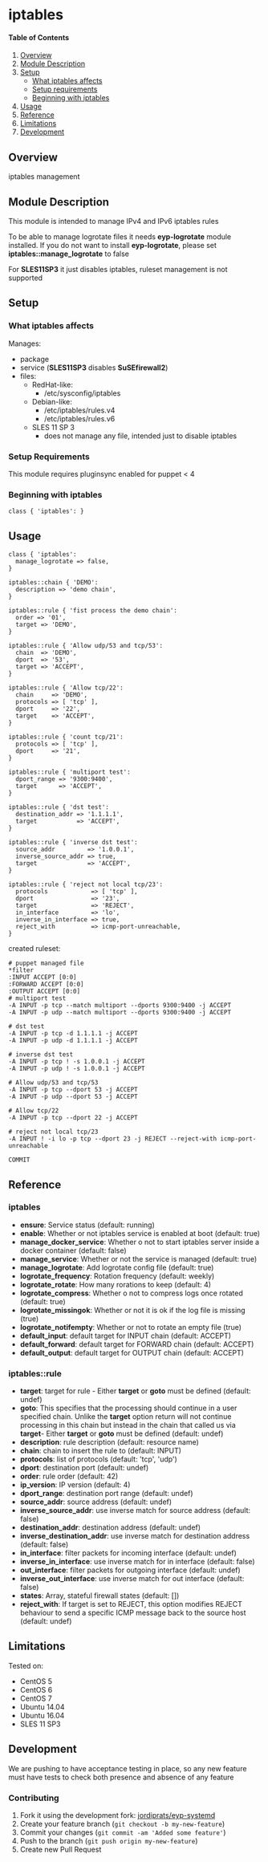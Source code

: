 # iptables

#### Table of Contents

1. [Overview](#overview)
2. [Module Description](#module-description)
3. [Setup](#setup)
    * [What iptables affects](#what-iptables-affects)
    * [Setup requirements](#setup-requirements)
    * [Beginning with iptables](#beginning-with-iptables)
4. [Usage](#usage)
5. [Reference](#reference)
5. [Limitations](#limitations)
6. [Development](#development)

## Overview

iptables management

## Module Description

This module is intended to manage IPv4 and IPv6 iptables rules

To be able to manage logrotate files it needs **eyp-logrotate** module installed. If you do not want to install **eyp-logrotate**, please set **iptables::manage_logrotate** to false

For **SLES11SP3** it just disables iptables, ruleset management is not supported

## Setup

### What iptables affects

Manages:
* package
* service (**SLES11SP3** disables **SuSEfirewall2**)
* files:
  * RedHat-like:
    * /etc/sysconfig/iptables
  * Debian-like:
    * /etc/iptables/rules.v4
    * /etc/iptables/rules.v6
  * SLES 11 SP 3
    * does not manage any file, intended just to disable iptables

### Setup Requirements

This module requires pluginsync enabled for puppet < 4

### Beginning with iptables

```puppet
class { 'iptables': }
```

## Usage

```puppet
class { 'iptables':
  manage_logrotate => false,
}

iptables::chain { 'DEMO':
  description => 'demo chain',
}

iptables::rule { 'fist process the demo chain':
  order => '01',
  target => 'DEMO',
}

iptables::rule { 'Allow udp/53 and tcp/53':
  chain  => 'DEMO',
  dport  => '53',
  target => 'ACCEPT',
}

iptables::rule { 'Allow tcp/22':
  chain     => 'DEMO',
  protocols => [ 'tcp' ],
  dport     => '22',
  target    => 'ACCEPT',
}

iptables::rule { 'count tcp/21':
  protocols => [ 'tcp' ],
  dport     => '21',
}

iptables::rule { 'multiport test':
  dport_range => '9300:9400',
  target      => 'ACCEPT',
}

iptables::rule { 'dst test':
  destination_addr => '1.1.1.1',
  target           => 'ACCEPT',
}

iptables::rule { 'inverse dst test':
  source_addr         => '1.0.0.1',
  inverse_source_addr => true,
  target              => 'ACCEPT',
}

iptables::rule { 'reject not local tcp/23':
  protocols            => [ 'tcp' ],
  dport                => '23',
  target               => 'REJECT',
  in_interface         => 'lo',
  inverse_in_interface => true,
  reject_with          => icmp-port-unreachable,
}
```

created ruleset:

```
# puppet managed file
*filter
:INPUT ACCEPT [0:0]
:FORWARD ACCEPT [0:0]
:OUTPUT ACCEPT [0:0]
# multiport test
-A INPUT -p tcp --match multiport --dports 9300:9400 -j ACCEPT
-A INPUT -p udp --match multiport --dports 9300:9400 -j ACCEPT

# dst test
-A INPUT -p tcp -d 1.1.1.1 -j ACCEPT
-A INPUT -p udp -d 1.1.1.1 -j ACCEPT

# inverse dst test
-A INPUT -p tcp ! -s 1.0.0.1 -j ACCEPT
-A INPUT -p udp ! -s 1.0.0.1 -j ACCEPT

# Allow udp/53 and tcp/53
-A INPUT -p tcp --dport 53 -j ACCEPT
-A INPUT -p udp --dport 53 -j ACCEPT

# Allow tcp/22
-A INPUT -p tcp --dport 22 -j ACCEPT

# reject not local tcp/23
-A INPUT ! -i lo -p tcp --dport 23 -j REJECT --reject-with icmp-port-unreachable

COMMIT
```

## Reference

### iptables

* **ensure**: Service status (default: running)
* **enable**: Whether or not iptables service is enabled at boot (default: true)
* **manage_docker_service**: Whether o not to start iptables server inside a docker container (default: false)
* **manage_service**: Whether or not the service is managed (default: true)
* **manage_logrotate**: Add logrotate config file (default: true)
* **logrotate_frequency**: Rotation frequency (default: weekly)
* **logrotate_rotate**: How many rorations to keep (default: 4)
* **logrotate_compress**: Whether o not to compress logs once rotated (default: true)
* **logrotate_missingok**: Whether or not it is ok if the log file is missing (true)
* **logrotate_notifempty**: Whether or not to rotate an empty file (true)
* **default_input**:  default target for INPUT chain (default: ACCEPT)
* **default_forward**: default target for FORWARD chain (default: ACCEPT)
* **default_output**: default target for OUTPUT chain (default: ACCEPT)

### iptables::rule

* **target**: target for rule - Either **target** or **goto** must be defined (default: undef)
* **goto**: This  specifies  that the processing should continue in a user specified chain. Unlike the **target** option return will not continue processing in this chain but instead in the chain that called us via **target**- Either **target** or **goto** must be defined (default: undef)
* **description**: rule description (default: resource name)
* **chain**: chain to insert the rule to (default: INPUT)
* **protocols**: list of protocols (default: 'tcp', 'udp')
* **dport**: destination port (default: undef)
* **order**: rule order (default: 42)
* **ip_version**: IP version (default: 4)
* **dport_range**: destination port range (default: undef)
* **source_addr**: source address (default: undef)
* **inverse_source_addr**: use inverse match for source address (default: false)
* **destination_addr**: destination address (default: undef)
* **inverse_destination_addr**: use inverse match for destination address (default: false)
* **in_interface**: filter packets for incoming interface (default: undef)
* **inverse_in_interface**: use inverse match for in interface (default: false)
* **out_interface**: filter packets for outgoing interface (default: undef)
* **inverse_out_interface**: use inverse match for out interface (default: false)
* **states**: Array, stateful firewall states (default: [])
* **reject_with**: If target is set to REJECT, this option modifies REJECT behaviour to send a specific ICMP message back to the source host (default: undef)

## Limitations

Tested on:
* CentOS 5
* CentOS 6
* CentOS 7
* Ubuntu 14.04
* Ubuntu 16.04
* SLES 11 SP3

## Development

We are pushing to have acceptance testing in place, so any new feature must
have tests to check both presence and absence of any feature

### Contributing

1. Fork it using the development fork: [jordiprats/eyp-systemd](https://github.com/jordiprats/eyp-systemd)
2. Create your feature branch (`git checkout -b my-new-feature`)
3. Commit your changes (`git commit -am 'Added some feature'`)
4. Push to the branch (`git push origin my-new-feature`)
5. Create new Pull Request
